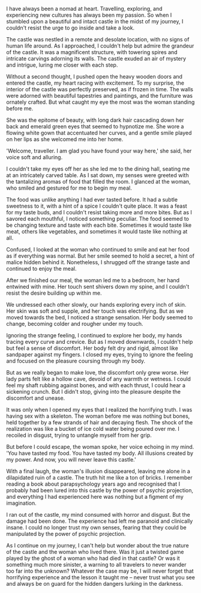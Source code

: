 I have always been a nomad at heart. Travelling, exploring, and experiencing new cultures has always been my passion. So when I stumbled upon a beautiful and intact castle in the midst of my journey, I couldn't resist the urge to go inside and take a look.

The castle was nestled in a remote and desolate location, with no signs of human life around. As I approached, I couldn't help but admire the grandeur of the castle. It was a magnificent structure, with towering spires and intricate carvings adorning its walls. The castle exuded an air of mystery and intrigue, luring me closer with each step.

Without a second thought, I pushed open the heavy wooden doors and entered the castle, my heart racing with excitement. To my surprise, the interior of the castle was perfectly preserved, as if frozen in time. The walls were adorned with beautiful tapestries and paintings, and the furniture was ornately crafted. But what caught my eye the most was the woman standing before me.

She was the epitome of beauty, with long dark hair cascading down her back and emerald green eyes that seemed to hypnotize me. She wore a flowing white gown that accentuated her curves, and a gentle smile played on her lips as she welcomed me into her home.

'Welcome, traveller. I am glad you have found your way here,' she said, her voice soft and alluring.

I couldn't take my eyes off her as she led me to the dining hall, seating me at an intricately carved table. As I sat down, my senses were greeted with the tantalizing aromas of food that filled the room. I glanced at the woman, who smiled and gestured for me to begin my meal.

The food was unlike anything I had ever tasted before. It had a subtle sweetness to it, with a hint of a spice I couldn't quite place. It was a feast for my taste buds, and I couldn't resist taking more and more bites. But as I savored each mouthful, I noticed something peculiar. The food seemed to be changing texture and taste with each bite. Sometimes it would taste like meat, others like vegetables, and sometimes it would taste like nothing at all.

Confused, I looked at the woman who continued to smile and eat her food as if everything was normal. But her smile seemed to hold a secret, a hint of malice hidden behind it. Nonetheless, I shrugged off the strange taste and continued to enjoy the meal.

After we finished our meal, the woman led me to a bedroom, her hand entwined with mine. Her touch sent shivers down my spine, and I couldn't resist the desire building up within me.

We undressed each other slowly, our hands exploring every inch of skin. Her skin was soft and supple, and her touch was electrifying. But as we moved towards the bed, I noticed a strange sensation. Her body seemed to change, becoming colder and rougher under my touch.

Ignoring the strange feeling, I continued to explore her body, my hands tracing every curve and crevice. But as I moved downwards, I couldn't help but feel a sense of discomfort. Her body felt dry and rigid, almost like sandpaper against my fingers. I closed my eyes, trying to ignore the feeling and focused on the pleasure coursing through my body.

But as we really began to make love, the discomfort only grew worse. Her lady parts felt like a hollow cave, devoid of any warmth or wetness. I could feel my shaft rubbing against bones, and with each thrust, I could hear a sickening crunch. But I didn't stop, giving into the pleasure despite the discomfort and unease.

It was only when I opened my eyes that I realized the horrifying truth. I was having sex with a skeleton. The woman before me was nothing but bones, held together by a few strands of hair and decaying flesh. The shock of the realization was like a bucket of ice cold water being poured over me. I recoiled in disgust, trying to untangle myself from her grip.

But before I could escape, the woman spoke, her voice echoing in my mind. 'You have tasted my food. You have tasted my body. All illusions created by my power. And now, you will never leave this castle.'

With a final laugh, the woman's illusion disappeared, leaving me alone in a dilapidated ruin of a castle. The truth hit me like a ton of bricks. I remember reading a book about parapsychology years ago and recognised that I probably had been lured into this castle by the power of psychic projection, and everything I had experienced here was nothing but a figment of my imagination.

I ran out of the castle, my mind consumed with horror and disgust. But the damage had been done. The experience had left me paranoid and clinically insane. I could no longer trust my own senses, fearing that they could be manipulated by the power of psychic projection.

As I continue on my journey, I can't help but wonder about the true nature of the castle and the woman who lived there. Was it just a twisted game played by the ghost of a woman who had died in that castle? Or was it something much more sinister, a warning to all travelers to never wander too far into the unknown? Whatever the case may be, I will never forget that horrifying experience and the lesson it taught me – never trust what you see and always be on guard for the hidden dangers lurking in the darkness.